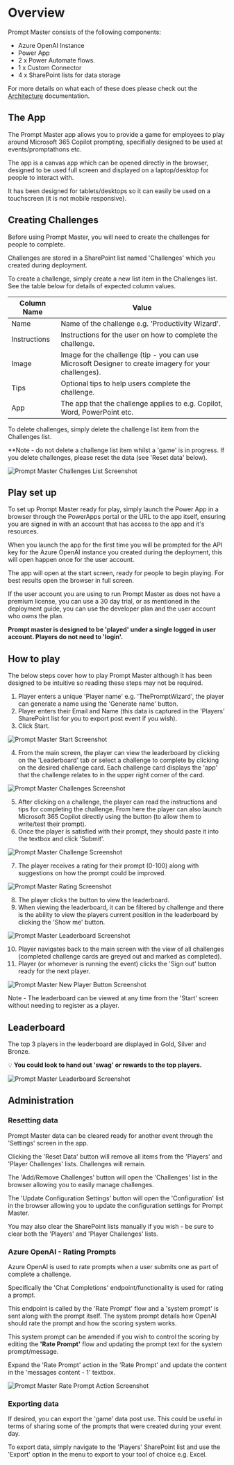 # Overview

Prompt Master consists of the following components:

- Azure OpenAI Instance
- Power App
- 2 x Power Automate flows.
- 1 x Custom Connector
- 4 x SharePoint lists for data storage

For more details on what each of these does please check out the [Architecture](Architecture.md) documentation.

## The App

The Prompt Master app allows you to provide a game for employees to play around Microsoft 365 Copilot prompting, specifially designed to be used at events/promptathons etc.

The app is a canvas app which can be opened directly in the browser, designed to be used full screen and displayed on a laptop/desktop for people to interact with.

It has been designed for tablets/desktops so it can easily be used on a touchscreen (it is not mobile responsive).

## Creating Challenges

Before using Prompt Master, you will need to create the challenges for people to complete.

Challenges are stored in a SharePoint list named 'Challenges' which you created during deployment.

To create a challenge, simply create a new list item in the Challenges list. See the table below for details of expected column values.

| Column Name    | Value | 
| -------- | ------- |
| Name  | Name of the challenge e.g. 'Productivity Wizard'.
| Instructions | Instructions for the user on how to complete the challenge.
| Image | Image for the challenge (tip - you can use Microsoft Designer to create imagery for your challenges).
| Tips    | Optional tips to help users complete the challenge.  | 
| App    | The app that the challenge applies to e.g. Copilot, Word, PowerPoint etc.

To delete challenges, simply delete the challenge list item from the Challenges list. 

**Note - do not delete a challenge list item whilst a 'game' is in progress. If you delete challenges, please reset the data (see 'Reset data' below).

<img src="https://github.com/pnp/prompt-master/blob/main/Documentation/Images/promptmaster-challenges-list-screenshot.png?raw=true" alt="Prompt Master Challenges List Screenshot"><br/>

## Play set up

To set up Prompt Master ready for play, simply launch the Power App in a browser through the PowerApps portal or the URL to the app itself, ensuring you are signed in with an account that has access to the app and it's resources.

When you launch the app for the first time you will be prompted for the API key for the Azure OpenAI instance you created during the deployment, this will open happen once for the user account.

The app will open at the start screen, ready for people to begin playing. For best results open the browser in full screen.

If the user account you are using to run Prompt Master as does not have a premium license, you can use a 30 day trial, or as mentioned in the deployment guide, you can use the developer plan and the user account who owns the plan. 

**Prompt master is designed to be 'played' under a single logged in user account. Players do not need to 'login'.**

## How to play

The below steps cover how to play Prompt Master although it has been designed to be intuitive so reading these steps may not be required.

1. Player enters a unique 'Player name' e.g. 'ThePromptWizard', the player can generate a name using the 'Generate name' button. 
2. Player enters their Email and Name (this data is captured in the 'Players' SharePoint list for you to export post event if you wish).
3. Click Start.

<img src="https://github.com/pnp/prompt-master/blob/main/Documentation/Images/promptmaster-start-screenshot.png?raw=true" alt="Prompt Master Start Screenshot"><br/>

4. From the main screen, the player can view the leaderboard by clicking on the 'Leaderboard' tab or select a challenge to complete by clicking on the desired challenge card. Each challenge card displays the 'app' that the challenge relates to in the upper right corner of the card.

<img src="https://github.com/pnp/prompt-master/blob/main/Documentation/Images/promptmaster-challenges-screenshot.png?raw=true" alt="Prompt Master Challenges Screenshot"><br/>

5. After clicking on a challenge, the player can read the instructions and tips for completing the challenge. From here the player can also launch Microsoft 365 Copilot directly using the button (to allow them to write/test their prompt).
6. Once the player is satisfied with their prompt, they should paste it into the textbox and click 'Submit'.

<img src="https://github.com/pnp/prompt-master/blob/main/Documentation/Images/promptmaster-challenge-screenshot.png?raw=true" alt="Prompt Master Challenge Screenshot"><br/>

7. The player receives a rating for their prompt (0-100) along with suggestions on how the prompt could be improved.

<img src="https://github.com/pnp/prompt-master/blob/main/Documentation/Images/promptmaster-rating-screenshot.png?raw=true" alt="Prompt Master Rating Screenshot"><br/>

8. The player clicks the button to view the leaderboard.
9. When viewing the leaderboard, it can be filtered by challenge and there is the ability to view the players current position in the leaderboard by clicking the 'Show me' button.

<img src="https://github.com/pnp/prompt-master/blob/main/Documentation/Images/promptmaster-leaderboard-screenshot.png?raw=true" alt="Prompt Master Leaderboard Screenshot"><br/>

10. Player navigates back to the main screen with the view of all challenges (completed challenge cards are greyed out and marked as completed). 
11. Player (or whomever is running the event) clicks the 'Sign out' button ready for the next player.

<img src="https://github.com/pnp/prompt-master/blob/main/Documentation/Images/promptmaster-newplayer-screenshot.png?raw=true" alt="Prompt Master New Player Button Screenshot"><br/>

Note - The leaderboard can be viewed at any time from the 'Start' screen without needing to register as a player. 

## Leaderboard

The top 3 players in the leaderboard are displayed in Gold, Silver and Bronze.

💡 **You could look to hand out 'swag' or rewards to the top players.**

<img src="https://github.com/pnp/prompt-master/blob/main/Documentation/Images/promptmaster-leaderboard-screenshot.png?raw=true" alt="Prompt Master Leaderboard Screenshot"><br/>

## Administration

### Resetting data

Prompt Master data can be cleared ready for another event through the 'Settings' screen in the app. 

Clicking the 'Reset Data' button will remove all items from the 'Players' and 'Player Challenges' lists. Challenges will remain.

The 'Add/Remove Challenges' button will open the 'Challenges' list in the browser allowing you to easily manage challenges.

The 'Update Configuration Settings' button will open the 'Configuration' list in the browser allowing you to update the configuration settings for Prompt Master.

You may also clear the SharePoint lists manually if you wish - be sure to clear both the 'Players' and 'Player Challenges' lists.

### Azure OpenAI - Rating Prompts

Azure OpenAI is used to rate prompts when a user submits one as part of complete a challenge.

Specifically the 'Chat Completions' endpoint/functionality is used for rating a prompt.

This endpoint is called by the 'Rate Prompt' flow and a 'system prompt' is sent along with the prompt itself. The system prompt details how OpenAI should rate the prompt and how the scoring system works.

This system prompt can be amended if you wish to control the scoring by editing the **'Rate Prompt'** flow and updating the prompt text for the system prompt/message.

Expand the 'Rate Prompt' action in the 'Rate Prompt' and update the content in the 'messages content - 1' textbox.

<img src="https://github.com/pnp/prompt-master/blob/main/Documentation/Images/promptmaster-rating-systemprompt-screenshot.png?raw=true" alt="Prompt Master Rate Prompt Action Screenshot"><br/>

### Exporting data

If desired, you can export the 'game' data post use. This could be useful in terms of sharing some of the prompts that were created during your event day.

To export data, simply navigate to the 'Players' SharePoint list and use the 'Export' option in the menu to export to your tool of choice e.g. Excel.






